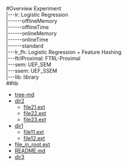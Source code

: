 #Overview
Experiment  
|---lr: Logistic Regression  
|------offlineMemory  
|------offlineTime  
|------onlineMemory  
|------onlineTime  
|------standard  
|---lr_fh: Logistic Regression + Feature Hashing  
|---ftrlProximal: FTRL-Proximal  
|---sem: UEF_SEM  
|---ssem: UEF_SSEM  
|---lib: library  
##lib
 * [tree-md](./tree-md)
 * [dir2](./dir2)
   * [file21.ext](./dir2/file21.ext)
   * [file22.ext](./dir2/file22.ext)
   * [file23.ext](./dir2/file23.ext)
 * [dir1](./dir1)
   * [file11.ext](./dir1/file11.ext)
   * [file12.ext](./dir1/file12.ext)
 * [file_in_root.ext](./file_in_root.ext)
 * [README.md](./README.md)
 * [dir3](./dir3)
